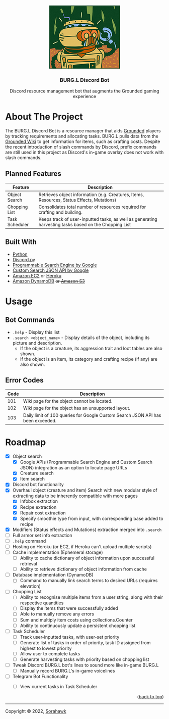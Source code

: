 <div id="top"></div>

<!-- PROJECT LOGO -->
<br />
<div align="center">
  <a href="https://github.com/Sorahawk/BURG.L_Discord_Bot">
    <img src="images/logo.jpg" alt="Logo" width="225" height="200">
  </a>
  <h3 align="center">BURG.L Discord Bot</h3>
  <p align="center">
    Discord resource management bot that augments the Grounded gaming experience
  </p>
</div>



# About The Project

The BURG.L Discord Bot is a resource manager that aids [Grounded](https://grounded.obsidian.net/) players by tracking requirements and allocating tasks. BURG.L pulls data from the [Grounded Wiki](https://grounded.fandom.com/wiki/Grounded_Wiki) to get information for items, such as crafting costs. Despite the recent introduction of slash commands by Discord, prefix commands are still used in this project as Discord's in-game overlay does not work with slash commands.


## Planned Features

| Feature | Description |
| ------- | ----------- |
| Object Search | Retrieves object information (e.g. Creatures, Items, Resources, Status Effects, Mutations) |
| Chopping List | Consolidates total number of resources required for crafting and building. |
| Task Scheduler | Keeps track of user-inputted tasks, as well as generating harvesting tasks based on the Chopping List |


## Built With

* [Python](https://www.python.org/)
* [Discord.py](https://discordpy.readthedocs.io/)
* [Programmable Search Engine by Google](https://programmablesearchengine.google.com/)
* [Custom Search JSON API by Google](https://developers.google.com/custom-search/v1/introduction)
* [Amazon EC2](https://aws.amazon.com/ec2/) or [Heroku](https://www.heroku.com/)
* [Amazon DynamoDB](https://aws.amazon.com/dynamodb/) ~~or [Amazon S3](https://aws.amazon.com/s3/)~~



# Usage

## Bot Commands

* `.help` - Display this list
* `.search <object_name>` - Display details of the object, including its picture and description.
  * If the object is a creature, its aggression trait and loot tables are also shown.
  * If the object is an item, its category and crafting recipe (if any) are also shown.


## Error Codes

| Code | Description |
| ---- | ----------- |
| 101 | Wiki page for the object cannot be located. |
| 102 | Wiki page for the object has an unsupported layout. |
| 103 | Daily limit of 100 queries for Google Custom Search JSON API has been exceeded. |



# Roadmap

- [X] Object search
    - [X] Google APIs (Programmable Search Engine and Custom Search JSON) integration as an option to locate page URLs
    - [X] Creature search
    - [X] Item search
- [X] Discord bot functionality
- [X] Overhaul object (creature and item) Search with new modular style of extracting data to be inherently compatible with more pages
    - [X] Infobox extraction
    - [X] Recipe extraction
    - [X] Repair cost extraction
    - [X] Specify smoothie type from input, with corresponding base added to recipe
- [X] Modifiers (Status effects and Mutations) extraction merged into `.search`
- [ ] Full armor set info extraction
- [ ] `.help` command
- [ ] Hosting on Heroku (or EC2, if Heroku can't upload multiple scripts)
- [ ] Cache implementation (Ephemeral storage)
    - [ ] Ability to cache dictionary of object information upon successful retrieval
    - [ ] Ability to retrieve dictionary of object information from cache
- [ ] Database implementation (DynamoDB)
    - [ ] Command to manually link search terms to desired URLs (requires elevation)
- [ ] Chopping List
    - [ ] Ability to recognise multiple items from a user string, along with their respective quantities
    - [ ] Display the items that were successfully added
    - [ ] Able to manually remove any errors
    - [ ] Sum and multiply item costs using collections.Counter
    - [ ] Ability to continuously update a persistent chopping list
- [ ] Task Scheduler
    - [ ] Track user-inputted tasks, with user-set priority
    - [ ] Generate list of tasks in order of priority, task ID assigned from highest to lowest priority
    - [ ] Allow user to complete tasks
    - [ ] Generate harvesting tasks with priority based on chopping list
- [ ] Tweak Discord BURG.L bot's lines to sound more like in-game BURG.L
    - [ ] Manually record BURG.L's in-game voicelines
- [ ] Telegram Bot Functionality
    - [ ] View current tasks in Task Scheduler


<p align="right">(<a href="#top">back to top</a>)</p>

---

Copyright © 2022, [Sorahawk](https://github.com/Sorahawk)
